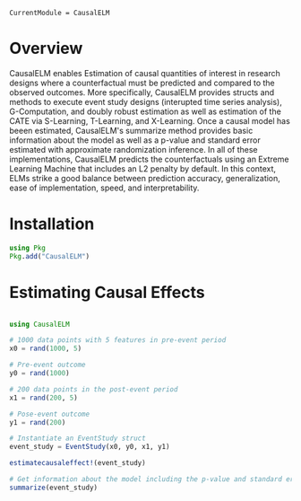 ```@meta
CurrentModule = CausalELM
```

# Overview

CausalELM enables Estimation of causal quantities of interest in research designs where a 
counterfactual must be predicted and compared to the observed outcomes. More specifically, 
CausalELM provides structs and methods to execute event study designs (interupted time 
series analysis), G-Computation, and doubly robust estimation as well as estimation of the 
CATE via S-Learning, T-Learning, and X-Learning. Once a causal model has beeen estimated, 
CausalELM's summarize method provides basic information about the model as well as a p-value 
and standard error estimated with approximate randomization inference. In all of these 
implementations, CausalELM predicts the counterfactuals using an Extreme Learning Machine 
that includes an L2 penalty by default. In this context, ELMs strike a good balance between 
prediction accuracy, generalization, ease of implementation, speed, and interpretability. 

# Installation
```julia
using Pkg
Pkg.add("CausalELM")
```

# Estimating Causal Effects
```julia

using CausalELM

# 1000 data points with 5 features in pre-event period
x0 = rand(1000, 5)

# Pre-event outcome
y0 = rand(1000)

# 200 data points in the post-event period
x1 = rand(200, 5)

# Pose-event outcome
y1 = rand(200)

# Instantiate an EventStudy struct
event_study = EventStudy(x0, y0, x1, y1)

estimatecausaleffect!(event_study)

# Get information about the model including the p-value and standard error
summarize(event_study)
```
